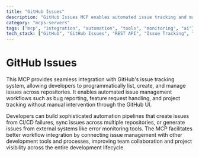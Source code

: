 ```yaml
---
title: "GitHub Issues"
description: "GitHub Issues MCP enables automated issue tracking and management workflows through GitHub's API for streamlined development processes."
category: "mcps-servers"
tags: ["mcp", "integration", "automation", "tools", "monitoring", "ai"]
tech_stack: ["GitHub", "GitHub Issues", "REST API", "Issue Tracking", "Workflow Automation"]
---
```


# GitHub Issues

This MCP provides seamless integration with GitHub's issue tracking system, allowing developers to programmatically list, create, and manage issues across repositories. It enables automated issue management workflows such as bug reporting, feature request handling, and project tracking without manual intervention through the GitHub UI.

Developers can build sophisticated automation pipelines that create issues from CI/CD failures, sync issues across multiple repositories, or generate issues from external systems like error monitoring tools. The MCP facilitates better workflow integration by connecting issue management with other development tools and processes, improving team collaboration and project visibility across the entire development lifecycle.
